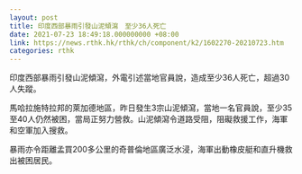 ```yaml
---
layout: post
title: 印度西部暴雨引發山泥傾瀉　至少36人死亡
date: 2021-07-23 18:49:18.000000000 +08:00
link: https://news.rthk.hk/rthk/ch/component/k2/1602270-20210723.htm
categories: rthk
---
```


印度西部暴雨引發山泥傾瀉，外電引述當地官員說，造成至少36人死亡，超過30人失蹤。

馬哈拉施特拉邦的萊加德地區，昨日發生3宗山泥傾瀉，當地一名官員說，至少35至40人仍然被困，當局正努力營救。山泥傾瀉令道路受阻，阻礙救援工作，海軍和空軍加入搜救。

暴雨亦令距離孟買200多公里的奇普倫地區廣泛水浸，海軍出動橡皮艇和直升機救出被困居民。
